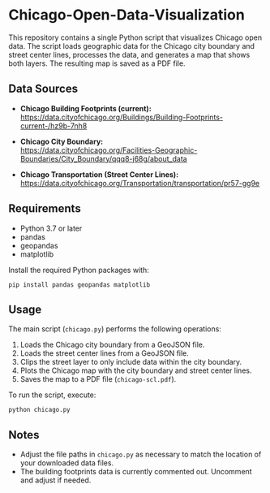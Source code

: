 # Chicago-Open-Data-Visualization

This repository contains a single Python script that visualizes Chicago open data. The script loads geographic data for the Chicago city boundary and street center lines, processes the data, and generates a map that shows both layers. The resulting map is saved as a PDF file.

## Data Sources

- **Chicago Building Footprints (current):**  
  https://data.cityofchicago.org/Buildings/Building-Footprints-current-/hz9b-7nh8

- **Chicago City Boundary:**  
  https://data.cityofchicago.org/Facilities-Geographic-Boundaries/City_Boundary/qqq8-j68g/about_data

- **Chicago Transportation (Street Center Lines):**  
  https://data.cityofchicago.org/Transportation/transportation/pr57-gg9e

## Requirements

- Python 3.7 or later
- pandas
- geopandas
- matplotlib

Install the required Python packages with:

    pip install pandas geopandas matplotlib

## Usage

The main script (`chicago.py`) performs the following operations:

1. Loads the Chicago city boundary from a GeoJSON file.
2. Loads the street center lines from a GeoJSON file.
3. Clips the street layer to only include data within the city boundary.
4. Plots the Chicago map with the city boundary and street center lines.
5. Saves the map to a PDF file (`chicago-scl.pdf`).

To run the script, execute:

    python chicago.py

## Notes

- Adjust the file paths in `chicago.py` as necessary to match the location of your downloaded data files.
- The building footprints data is currently commented out. Uncomment and adjust if needed.
